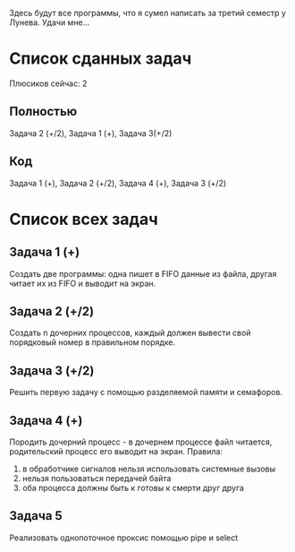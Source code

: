 Здесь будут все программы, что я сумел написать за третий семестр у Лунева. Удачи мне...
# Список сданных задач
Плюсиков сейчас: 2
## Полностью
Задача 2 (+/2), Задача 1 (+), Задача 3(+/2)
## Код
Задача 1 (+), Задача 2 (+/2), Задача 4 (+), Задача 3 (+/2)
# Список всех задач
## Задача 1 (+)
Создать две программы: одна пишет в FIFO данные из файла, другая читает их из FIFO и выводит на экран.
## Задача 2 (+/2)
Создать n дочерних процессов, каждый должен вывести свой порядковый номер в правильном порядке.
## Задача 3 (+/2)
Решить первую задачу с помощью разделяемой памяти и семафоров.
## Задача 4 (+)
Породить дочерний процесс - в дочернем процессе файл читается, родительский процесс его выводит на экран.
Правила:
1) в обработчике сигналов нельзя использовать системные вызовы
2) нельзя пользоваться передачей байта
3) оба процесса должны быть к готовы к смерти друг друга
## Задача 5
Реализовать однопоточное проксис помощью pipe и select
